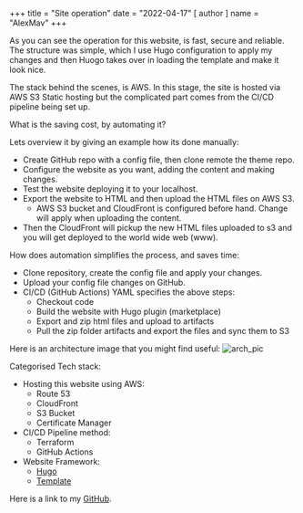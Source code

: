+++
title = "Site operation"
date = "2022-04-17"
[ author ]
  name = "AlexMav"
+++

As you can see the operation for this website, is fast, secure and reliable. The structure was simple, which I use Hugo configuration to apply my changes and then Huogo takes over in loading the template and make it look nice. 

The stack behind the scenes, is AWS. In this stage, the site is hosted via AWS S3 Static hosting but the complicated part comes from the CI/CD pipeline being set up. 

What is the saving cost, by automating it? 

Lets overview it by giving an example how its done manually: 
* Create GitHub repo with a config file, then clone remote the theme repo. 
* Configure the website as you want, adding the content and making changes. 
* Test the website deploying it to your localhost. 
* Export the website to HTML and then upload the HTML files on AWS S3. 
    * AWS S3 bucket and CloudFront is configured before hand. Change will apply when uploading the content. 
* Then the CloudFront will pickup the new HTML files uploaded to s3 and you will get deployed to the world wide web (www). 

How does automation simplifies the process, and saves time: 
* Clone repository, create the config file and apply your changes. 
* Upload your config file changes on GitHub. 
* CI/CD (GitHub Actions) YAML specifies the above steps: 
    * Checkout code
    * Build the website with Hugo plugin (marketplace)
    * Export and zip html files and upload to artifacts
    * Pull the zip folder artifacts and export the files and sync them to S3

Here is an architecture image that you might find useful: 
![arch_pic](/post/arch_pic.png)


Categorised Tech stack: 

* Hosting this website using AWS:
    * Route 53
    * CloudFront
    * S3 Bucket
    * Certificate Manager
* CI/CD Pipeline method: 
    * Terraform
    * GitHub Actions
* Website Framework:
    * [Hugo](https://gohugo.io)
    * [Template](https://themes.gohugo.io/themes/hugo-theme-hello-friend-ng/#how-to-edit-the-theme)

Here is a link to my [GitHub](https://github.com/amavrogiannis).

